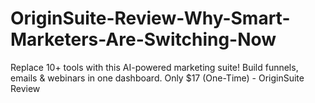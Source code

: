 # OriginSuite-Review-Why-Smart-Marketers-Are-Switching-Now
Replace 10+ tools with this AI-powered marketing suite! Build funnels, emails &amp; webinars in one dashboard. Only $17 (One-Time) - OriginSuite Review
